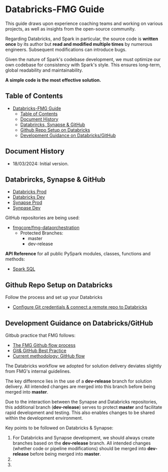# Databricks-FMG Guide 
This guide draws upon experience coaching teams and working on various projects, as well as insights from the open-source community.

Regarding Databricks, and Spark in particular, the source code is **written once**  by its author but **read and modified multiple times** by numerous engineers. Subsequent modifications can introduce bugs.

Given the nature of Spark's codebase development, we must optimize our own codebase for consistency with Spark's style. This ensures long-term, global readability and maintainability.

**A simple code is the most effective solution.**

## <a name='TOC'>Table of Contents</a>
- [Databricks-FMG Guide](#databricks-fmg-guide)
  - [Table of Contents](#table-of-contents)
  - [Document History](#document-history)
  - [Databrircks, Synapse \& GitHub](#databrircks-synapse--github)
  - [Github Repo Setup on Databricks](#github-repo-setup-on-databricks)
  - [Development Guidance on Databricks/GitHub](#development-guidance-on-databricksgithub)

   
## <a name='history'>Document History</a>
- 18/03/2024: Initial version.

## <a name='shortcut'>Databrircks, Synapse & GitHub</a>
- [Databricks Prod](https://adb-5878762332215882.2.azuredatabricks.net/?o=5878762332215882)
- [Databricks Dev](https://adb-8285578967294844.4.azuredatabricks.net/?o=8285578967294844)
- [Synapse Prod](https://web.azuresynapse.net/en/home?workspace=%2Fsubscriptions%2Ff48f9936-8f2a-4773-aa5e-06c2ac54c51b%2FresourceGroups%2Ffzdatorpdrgp002%2Fproviders%2FMicrosoft.Synapse%2Fworkspaces%2Ffzdatorpdasa002)
- [Synpase Dev](https://web.azuresynapse.net/en/home?workspace=%2Fsubscriptions%2F39c4d95e-080f-4278-8633-ed984324ce10%2FresourceGroups%2Ffzdatornprgp002%2Fproviders%2FMicrosoft.Synapse%2Fworkspaces%2Ffzdatornpasa001)

GitHub repositories are being used:
- [fmgcore/fmg-dataorchestration](https://github.com/fmgcore/fmg-dataorchestration) 
    * Protected Branches:
        * master
        * dev-release

**API Reference** for all public PySpark modules, classes, functions and methods:
- [Spark SQL](https://spark.apache.org/docs/latest/api/python/reference/index.html)


## <a name='setup'>Github Repo Setup on Databricks</a>

Follow the process and set up your Databricks
- [Configure Git credentials & connect a remote repo to Databricks](https://docs.databricks.com/en/repos/get-access-tokens-from-git-provider.html#github-personal-access-token)

## <a name='practice'>Development Guidance on Databricks/GitHub</a>
Gitbub practice that FMG follows:
- [The FMG Github flow process](https://farmersmutualgroup.atlassian.net/wiki/spaces/BIS/pages/1534328833/The+FMG+Github+flow+process+a+presentation+for+the+uninitiated)
- [Git& GitHub Best Practice](https://farmersmutualgroup.atlassian.net/wiki/spaces/BIS/pages/6750294/Git+GitHub+Best+Practice)
- [Current methodology: GitHub flow](https://farmersmutualgroup.atlassian.net/wiki/x/VYAKVg)

The Databricks workflow we adopted for solution delivery deviates slightly from FMG's internal guidelines.

The key difference lies in the use of a **dev-release** branch for solution delivery. All intended changes are merged into this branch before being merged into **master**.

Due to the interaction between the Synapse and Databricks repositories, this additional branch (**dev-release**) serves to protect **master** and facilitate rapid development and testing.  This also enables changes to be shared within the development environment.

Key points to be followed on Databricks & Synapse:
1. For Databricks and Synapse development, we should always create branches based on the **dev-release** branch. All intended changes (whether code or pipeline modifications) should be merged into **dev-release** before being merged into **master**.
2. 
3. 
